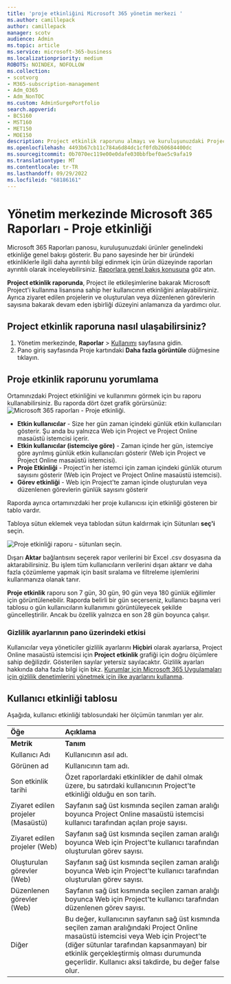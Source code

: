 ```yaml
---
title: 'proje etkinliğini Microsoft 365 yönetim merkezi '
ms.author: camillepack
author: camillepack
manager: scotv
audience: Admin
ms.topic: article
ms.service: microsoft-365-business
ms.localizationpriority: medium
ROBOTS: NOINDEX, NOFOLLOW
ms.collection:
- scotvorg
- M365-subscription-management
- Adm_O365
- Adm_NonTOC
ms.custom: AdminSurgePortfolio
search.appverid:
- BCS160
- MST160
- MET150
- MOE150
description: Project etkinlik raporunu almayı ve kuruluşunuzdaki Project etkinliğiyle ilgili içgörüler kazanmayı öğrenin.
ms.openlocfilehash: 4493b67cb11c784a6d84dc1cf0fdb260684400dc
ms.sourcegitcommit: 0b7070ec119e00e0dafe030bbfbef0ae5c9afa19
ms.translationtype: MT
ms.contentlocale: tr-TR
ms.lasthandoff: 09/29/2022
ms.locfileid: "68186161"
---
```

# <a name="microsoft-365-reports-in-the-admin-center---project-activity"></a>Yönetim merkezinde Microsoft 365 Raporları - Proje etkinliği

Microsoft 365 Raporları panosu, kuruluşunuzdaki ürünler genelindeki etkinliğe genel bakışı gösterir. Bu pano sayesinde her bir üründeki etkinliklerle ilgili daha ayrıntılı bilgi edinmek için ürün düzeyinde raporları ayrıntılı olarak inceleyebilirsiniz. [Raporlara genel bakış konusuna](activity-reports.md) göz atın.

**Project etkinlik raporunda**, Project ile etkileşimlerine bakarak Microsoft Project'i kullanma lisansına sahip her kullanıcının etkinliğini anlayabilirsiniz. Ayrıca ziyaret edilen projelerin ve oluşturulan veya düzenlenen görevlerin sayısına bakarak devam eden işbirliği düzeyini anlamanıza da yardımcı olur.

## <a name="how-to-get-to-the-project-activity-report"></a>Project etkinlik raporuna nasıl ulaşabilirsiniz?

1. Yönetim merkezinde, **Raporlar** \> <a href="https://go.microsoft.com/fwlink/p/?linkid=2074756" target="_blank">Kullanımı</a> sayfasına gidin.
2. Pano giriş sayfasında Proje kartındaki **Daha fazla görüntüle** düğmesine tıklayın.

## <a name="interpret-the-project-activity-report"></a>Proje etkinlik raporunu yorumlama

Ortamınızdaki Project etkinliğini ve kullanımını görmek için bu raporu kullanabilirsiniz. Bu raporda dört özet grafik görürsünüz:  <br/>![Microsoft 365 raporları - Proje etkinliği.](../../media/project-activity.png)

- **Etkin kullanıcılar** - Size her gün zaman içindeki günlük etkin kullanıcıları gösterir. Şu anda bu yalnızca Web için Project ve Project Online masaüstü istemcisi içerir.
- **Etkin kullanıcılar (istemciye göre)** - Zaman içinde her gün, istemciye göre ayrılmış günlük etkin kullanıcıları gösterir (Web için Project ve Project Online masaüstü istemcisi).
- **Proje Etkinliği** - Project'in her istemci için zaman içindeki günlük oturum sayısını gösterir (Web için Project ve Project Online masaüstü istemcisi).
- **Görev etkinliği** - Web için Project'te zaman içinde oluşturulan veya düzenlenen görevlerin günlük sayısını gösterir

Raporda ayrıca ortamınızdaki her proje kullanıcısı için etkinliği gösteren bir tablo vardır.

Tabloya sütun eklemek veya tablodan sütun kaldırmak için Sütunları **seç'i** seçin.

![Proje etkinliği raporu - sütunları seçin.](../../media/project-activity-columns.png)

Dışarı **Aktar** bağlantısını seçerek rapor verilerini bir Excel .csv dosyasına da aktarabilirsiniz. Bu işlem tüm kullanıcıların verilerini dışarı aktarır ve daha fazla çözümleme yapmak için basit sıralama ve filtreleme işlemlerini kullanmanıza olanak tanır.

**Proje etkinlik** raporu son 7 gün, 30 gün, 90 gün veya 180 günlük eğilimler için görüntülenebilir. Raporda belirli bir gün seçerseniz, kullanıcı başına veri tablosu o gün kullanıcıların kullanımını görüntüleyecek şekilde güncelleştirilir. Ancak bu özellik yalnızca en son 28 gün boyunca çalışır.

### <a name="privacy-settings-impact-on-the-dashboard"></a>Gizlilik ayarlarının pano üzerindeki etkisi

Kullanıcılar veya yöneticiler gizlilik ayarlarını **Hiçbiri** olarak ayarlarsa, Project Online masaüstü istemcisi için **Project etkinlik** grafiği için doğru ölçümlere sahip değilizdir. Gösterilen sayılar yetersiz sayılacaktır. Gizlilik ayarları hakkında daha fazla bilgi için bkz. [Kurumlar için Microsoft 365 Uygulamaları için gizlilik denetimlerini yönetmek için ilke ayarlarını kullanma](/deployoffice/privacy/manage-privacy-controls.md).

## <a name="user-activity-table"></a>Kullanıcı etkinliği tablosu

Aşağıda, kullanıcı etkinliği tablosundaki her ölçümün tanımları yer alır.

|Öğe|Açıklama|
|:-----|:-----|
|**Metrik**|**Tanım**|
|Kullanıcı Adı|Kullanıcının asıl adı.|
|Görünen ad|Kullanıcının tam adı.|
|Son etkinlik tarihi|Özet raporlardaki etkinlikler de dahil olmak üzere, bu satırdaki kullanıcının Project'te etkinliği olduğu en son tarih.|
|Ziyaret edilen projeler (Masaüstü)|Sayfanın sağ üst kısmında seçilen zaman aralığı boyunca Project Online masaüstü istemcisi kullanıcı tarafından açılan proje sayısı.|
|Ziyaret edilen projeler (Web)| Sayfanın sağ üst kısmında seçilen zaman aralığı boyunca Web için Project'te kullanıcı tarafından oluşturulan görev sayısı.|
|Oluşturulan görevler (Web)|Sayfanın sağ üst kısmında seçilen zaman aralığı boyunca Web için Project'te kullanıcı tarafından oluşturulan görev sayısı.|
|Düzenlenen görevler (Web)|Sayfanın sağ üst kısmında seçilen zaman aralığı boyunca Web için Project'te kullanıcı tarafından düzenlenen görev sayısı.|
|Diğer|Bu değer, kullanıcının sayfanın sağ üst kısmında seçilen zaman aralığındaki Project Online masaüstü istemcisi veya Web için Project'te (diğer sütunlar tarafından kapsanmayan) bir etkinlik gerçekleştirmiş olması durumunda geçerlidir. Kullanıcı aksi takdirde, bu değer false olur.|
